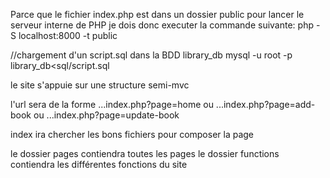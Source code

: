 Parce que le fichier index.php est dans un dossier public pour lancer le serveur interne de PHP je dois donc executer la commande suivante:
php -S localhost:8000 -t public  

//chargement d'un script.sql dans la BDD library_db
mysql -u root -p library_db<sql/script.sql 

le site s'appuie sur une structure semi-mvc

l'url sera de la forme
...index.php?page=home
ou 
...index.php?page=add-book
ou
...index.php?page=update-book

index ira chercher les bons fichiers pour composer la page

le dossier pages contiendra toutes les pages
le dossier functions contiendra les différentes fonctions du site 